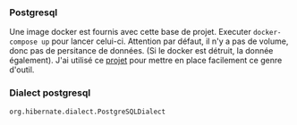 ### Postgresql

Une image docker est fournis avec cette base de projet. Executer `docker-compose up` pour lancer celui-ci. Attention par
défaut, il n'y a pas de volume, donc pas de persitance de données. (Si le docker est détruit, la donnée également).
J'ai utilisé ce [projet](https://github.com/felipewom/docker-compose-postgres) pour mettre en place facilement ce genre
d'outil.

### Dialect postgresql

`org.hibernate.dialect.PostgreSQLDialect`